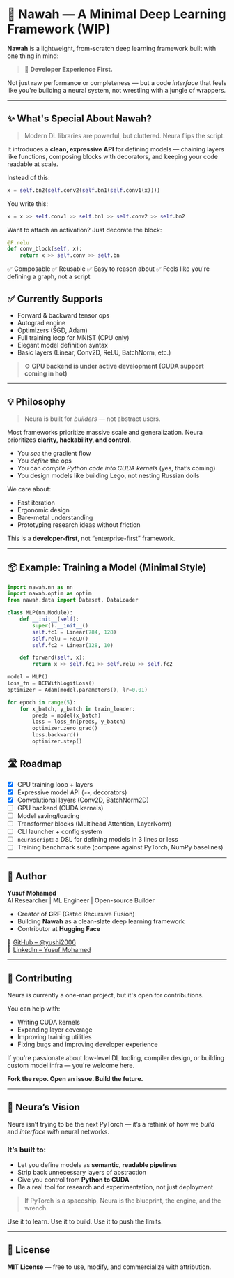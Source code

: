 # 🧠 Nawah — A Minimal Deep Learning Framework (WIP)

**Nawah** is a lightweight, from-scratch deep learning framework built with one thing in mind:

> 🧩 **Developer Experience First.**

Not just raw performance or completeness — but a code *interface* that feels like you're building a neural system, not wrestling with a jungle of wrappers.

---

## ✨ What's Special About Nawah?

> Modern DL libraries are powerful, but cluttered. Neura flips the script.

It introduces a **clean, expressive API** for defining models — chaining layers like functions, composing blocks with decorators, and keeping your code readable at scale.

Instead of this:
```python
x = self.bn2(self.conv2(self.bn1(self.conv1(x))))
```
You write this:
```python
x = x >> self.conv1 >> self.bn1 >> self.conv2 >> self.bn2
```

Want to attach an activation? Just decorate the block:
```python
@F.relu
def conv_block(self, x):
    return x >> self.conv >> self.bn
```

✅ Composable
✅ Reusable
✅ Easy to reason about
✅ Feels like you're defining a graph, not a script

## ✅ Currently Supports

- Forward & backward tensor ops  
- Autograd engine  
- Optimizers (SGD, Adam)  
- Full training loop for MNIST (CPU only)  
- Elegant model definition syntax  
- Basic layers (Linear, Conv2D, ReLU, BatchNorm, etc.)

> ⚙️ **GPU backend is under active development (CUDA support coming in hot)**

---

## 💡 Philosophy

> Neura is built for *builders* — not abstract users.

Most frameworks prioritize massive scale and generalization. Neura prioritizes **clarity, hackability, and control**.

- You *see* the gradient flow  
- You *define* the ops  
- You can *compile Python code into CUDA kernels* (yes, that’s coming)  
- You design models like building Lego, not nesting Russian dolls

We care about:
- Fast iteration  
- Ergonomic design  
- Bare-metal understanding  
- Prototyping research ideas without friction

This is a **developer-first**, not “enterprise-first” framework.

---

## 📦 Example: Training a Model (Minimal Style)

```python
import nawah.nn as nn
import nawah.optim as optim
from nawah.data import Dataset, DataLoader

class MLP(nn.Module):
    def __init__(self):
        super().__init__()
        self.fc1 = Linear(784, 128)
        self.relu = ReLU()
        self.fc2 = Linear(128, 10)

    def forward(self, x):
        return x >> self.fc1 >> self.relu >> self.fc2

model = MLP()
loss_fn = BCEWithLogitLoss()
optimizer = Adam(model.parameters(), lr=0.01)

for epoch in range(5):
    for x_batch, y_batch in train_loader:
        preds = model(x_batch)
        loss = loss_fn(preds, y_batch)
        optimizer.zero_grad()
        loss.backward()
        optimizer.step()
```

## 🛣️ Roadmap

- [x] CPU training loop + layers  
- [x] Expressive model API (`>>`, decorators)  
- [x] Convolutional layers (Conv2D, BatchNorm2D)  
- [ ] GPU backend (CUDA kernels)  
- [ ] Model saving/loading  
- [ ] Transformer blocks (Multihead Attention, LayerNorm)  
- [ ] CLI launcher + config system  
- [ ] `neurascript`: a DSL for defining models in 3 lines or less  
- [ ] Training benchmark suite (compare against PyTorch, NumPy baselines)  

---

## 👤 Author

**Yusuf Mohamed**  
AI Researcher | ML Engineer | Open-source Builder  

- Creator of **GRF** (Gated Recursive Fusion)  
- Building **Nawah** as a clean-slate deep learning framework  
- Contributor at **Hugging Face**  

📎 [GitHub – @yushi2006](https://github.com/yushi2006)  
📎 [LinkedIn – Yusuf Mohamed](https://www.linkedin.com/in/yusufmohamed2006/)

---

## 🤝 Contributing

Neura is currently a one-man project, but it's open for contributions.

You can help with:
- Writing CUDA kernels  
- Expanding layer coverage  
- Improving training utilities  
- Fixing bugs and improving developer experience  

If you're passionate about low-level DL tooling, compiler design, or building custom model infra — you're welcome here.

**Fork the repo. Open an issue. Build the future.**

---

## 🧠 Neura’s Vision

Neura isn’t trying to be the next PyTorch — it’s a rethink of how we *build* and *interface with* neural networks.

### It’s built to:
- Let you define models as **semantic, readable pipelines**  
- Strip back unnecessary layers of abstraction  
- Give you control from **Python to CUDA**  
- Be a real tool for research and experimentation, not just deployment

> If PyTorch is a spaceship, Neura is the blueprint, the engine, and the wrench.

Use it to learn. Use it to build. Use it to push the limits.

---

## 📄 License

**MIT License** — free to use, modify, and commercialize with attribution.

